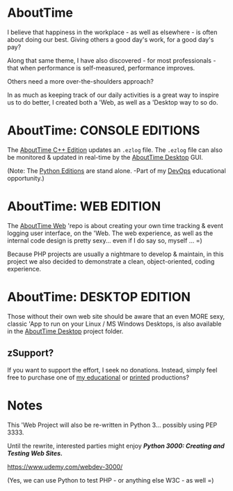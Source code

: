# AboutTime
I believe that happiness in the workplace - as well as elsewhere - is often about doing our best. Giving others a good day's work, for a good day's pay?

Along that same theme, I have also discovered - for most professionals  - that when performance is self-measured, performance improves. 

Others need a more over-the-shoulders approach?

In as much as keeping track of our daily activities is a great way to inspire us to do better, I created both a 'Web, as well as a 'Desktop way to so do.

AboutTime: CONSOLE EDITIONS
=====
The [AboutTime C++ Edition](https://github.com/soft9000/era/tree/master/cpp) updates an `.ezlog` file. The `.ezlog` file can also be monitored & updated in real-time by the [AboutTime Desktop](https://github.com/soft9000/AboutTime/tree/master/AboutTimeDesktop) GUI.

(Note: The [Python Editions](https://github.com/soft9000/era/blob/master/ezlog03.py) are stand alone. -Part of my [DevOps](https://www.udemy.com/course/python-4000-gnu-devops) educational opportunity.)

AboutTime: WEB EDITION
==========
The [AboutTime Web](https://github.com/soft9000/AboutTime/tree/master/AboutTimeWeb02) 'repo is about creating your own time tracking &amp; event logging user interface, on the 'Web. The web experience, as well as the internal code design is pretty sexy... even if I do say so, myself ... =)

Because PHP projects are usually a nightmare to develop & maintain, in this project we also decided to demonstrate a clean, object-oriented, coding experience. 

AboutTime: DESKTOP EDITION
==========
Those without their own web site should be aware that an even MORE sexy, classic 'App to run on your Linux / MS Windows Desktops, is also available in the [AboutTime Desktop](https://github.com/soft9000/AboutTime/tree/master/AboutTimeDesktop) project folder.

## zSupport?
If you want to support the effort, I seek no donations. Instead, simply feel free to purchase one of [my educational](https://www.udemy.com/user/randallnagy2/) or [printed](https://www.amazon.com/Randall-Nagy/e/B08ZJLH1VN?ref=sr_ntt_srch_lnk_1&qid=1660050704&sr=8-1) productions?


# Notes
This 'Web Project will also be re-written in Python 3... possibly using PEP 3333. 

Until the rewrite, interested parties might enjoy ***Python 3000: Creating and Testing Web Sites.***

https://www.udemy.com/webdev-3000/

(Yes, we can use Python to test PHP - or anything else W3C - as well =)

